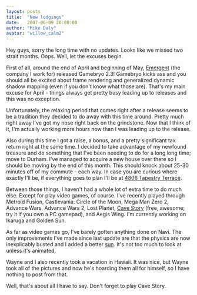 ```yaml
---
layout: posts
title:  "New lodgings"
date:   2007-06-09 20:00:00
author: "Mike Daly"
avatar: "willow_calm2"
---
```

Hey guys, sorry the long time with no updates. Looks like we missed two strait months. Oops. Well, let the excuses begin.

 First of all, around the end of April and beginning of May, [Emergent](http://www.emergent.net) (the company I work for) released Gamebryo 2.3! Gamebryo kicks ass and you should all be excited about frame rendering and generalized dynamic shadow mapping (even if you don't know what those are). That's my main excuse for April - things always get pretty busy leading up to releases and this was no exception.

 Unfortunately, the relaxing period that comes right after a release seems to be a tradition they decided to do away with this time around. Pretty much right away I've got my nose right back on the grindstone. Now that I think of it, I'm actually working more hours now than I was leading up to the release.

 Also during this time I got a raise, a bonus, and a pretty significant tax return right at the same time. I decided to take advantage of my newfound treasure and do something that I've been needing to do for a long long time; move to Durham. I've managed to acquire a new house over there so I should be moving by the end of this month. This should knock about 25-30 minutes off of my commute - each way. In case you are curious where exactly I'll be, if everything goes to plan I'll be at [4806 Tapestry Terrace](http://www.google.com/maps?daddr=4806+Tapestry+Terrace&saddr=2000+deep+forest+trail+raleigh&f=d&sll=35.965503,-78.882866&sspn=0.108371,0.233459&ie=UTF8&z=11&om=1).

 Between those things, I haven't had a whole lot of extra time to do much else. Except for play video games, of course. I've recently played through Metroid Fusion, Castlevania: Circle of the Moon, Mega Man Zero 2, Advance Wars, Advance Wars 2, Lost Planet, [Cave Story](http://www.miraigamer.net/cavestory/) (free, awesome; try it if you own a PC gamepad), and Aegis Wing. I'm currently working on Ikaruga and Golden Sun.

 As far as video games go, I've barely gotten anything done on Navi. The only improvements I've made since last update are that the physics are now inexplicably busted and I added a better [sun](https://content.duelingmonkeys.com/gallery/game%20dev/sun1.jpg). It's not too much to look at unless it's animated.

 Wayne and I also recently took a vacation in Hawaii. It was nice, but Wayne took all of the pictures and now he's hoarding them all for himself, so I have nothing to post from that.

 Well, that's about all I have to say. Don't forget to play Cave Story.